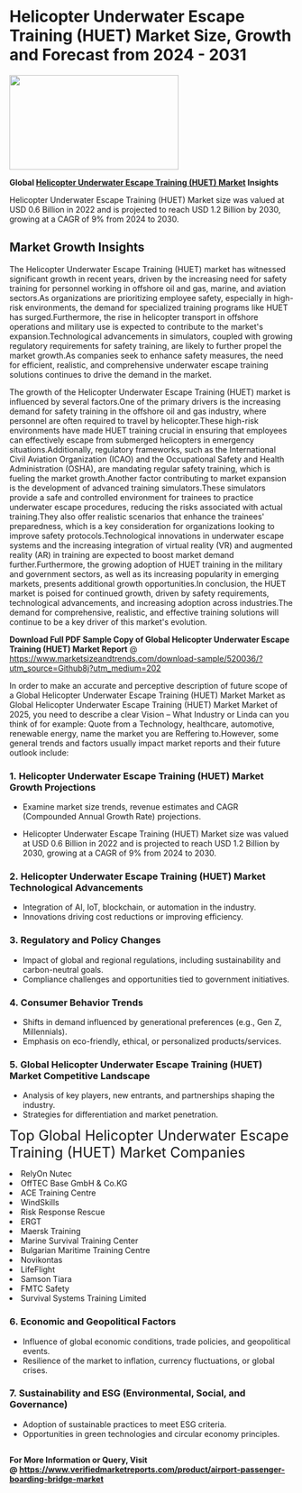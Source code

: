<H1>Helicopter Underwater Escape Training (HUET) Market Size, Growth and Forecast from 2024 - 2031</H1><img class="aligncenter size-medium wp-image-584254" src="https://thirdeyenews.in/wp-content/uploads/2024/09/Global-Market-Research-300x168.jpeg" alt="" width="300" height="168" /><p><strong>Global&nbsp;<a href="https://www.marketsizeandtrends.com/download-sample/520036/?utm_source=Github8j?utm_medium=202">Helicopter Underwater Escape Training (HUET) Market</a> Insights</strong></p><p>Helicopter Underwater Escape Training (HUET) Market size was valued at USD 0.6 Billion in 2022 and is projected to reach USD 1.2 Billion by 2030, growing at a CAGR of 9% from 2024 to 2030.</p><p><h2>Market Growth Insights</h2> <p>The Helicopter Underwater Escape Training (HUET) market has witnessed significant growth in recent years, driven by the increasing need for safety training for personnel working in offshore oil and gas, marine, and aviation sectors.As organizations are prioritizing employee safety, especially in high-risk environments, the demand for specialized training programs like HUET has surged.Furthermore, the rise in helicopter transport in offshore operations and military use is expected to contribute to the market's expansion.Technological advancements in simulators, coupled with growing regulatory requirements for safety training, are likely to further propel the market growth.As companies seek to enhance safety measures, the need for efficient, realistic, and comprehensive underwater escape training solutions continues to drive the demand in the market.</p> <p>The growth of the Helicopter Underwater Escape Training (HUET) market is influenced by several factors.One of the primary drivers is the increasing demand for safety training in the offshore oil and gas industry, where personnel are often required to travel by helicopter.These high-risk environments have made HUET training crucial in ensuring that employees can effectively escape from submerged helicopters in emergency situations.Additionally, regulatory frameworks, such as the International Civil Aviation Organization (ICAO) and the Occupational Safety and Health Administration (OSHA), are mandating regular safety training, which is fueling the market growth.Another factor contributing to market expansion is the development of advanced training simulators.These simulators provide a safe and controlled environment for trainees to practice underwater escape procedures, reducing the risks associated with actual training.They also offer realistic scenarios that enhance the trainees' preparedness, which is a key consideration for organizations looking to improve safety protocols.Technological innovations in underwater escape systems and the increasing integration of virtual reality (VR) and augmented reality (AR) in training are expected to boost market demand further.Furthermore, the growing adoption of HUET training in the military and government sectors, as well as its increasing popularity in emerging markets, presents additional growth opportunities.In conclusion, the HUET market is poised for continued growth, driven by safety requirements, technological advancements, and increasing adoption across industries.The demand for comprehensive, realistic, and effective training solutions will continue to be a key driver of this market's evolution.</p> <p><span class=""><strong>Download Full PDF Sample Copy of Global Helicopter Underwater Escape Training (HUET) Market Report</strong> @ <a href="https://www.marketsizeandtrends.com/download-sample/520036/?utm_source=Github8j?utm_medium=202" target="_blank">https://www.marketsizeandtrends.com/download-sample/520036/?utm_source=Github8j?utm_medium=202</a></span></p><p>In order to make an accurate and perceptive description of future scope of a Global&nbsp;Helicopter Underwater Escape Training (HUET) Market Market as Global&nbsp;Helicopter Underwater Escape Training (HUET) Market Market of 2025, you need to describe a clear Vision &ndash; What Industry or Linda can you think of for example: Quote from a Technology, healthcare, automotive, renewable energy, name the market you are Reffering to.However, some general trends and factors usually impact market reports and their future outlook include:</p><h3>1.&nbsp;<strong>Helicopter Underwater Escape Training (HUET) Market Growth Projections</strong></h3><ul><li>Examine market size trends, revenue estimates and CAGR (Compounded Annual Growth Rate) projections.</li><li><p>Helicopter Underwater Escape Training (HUET) Market size was valued at USD 0.6 Billion in 2022 and is projected to reach USD 1.2 Billion by 2030, growing at a CAGR of 9% from 2024 to 2030.</p></li></ul><h3>2.&nbsp;<strong>Helicopter Underwater Escape Training (HUET) Market Technological Advancements</strong></h3><ul><li>Integration of AI, IoT, blockchain, or automation in the industry.</li><li>Innovations driving cost reductions or improving efficiency.</li></ul><h3>3.&nbsp;<strong>Regulatory and Policy Changes</strong></h3><ul><li>Impact of global and regional regulations, including sustainability and carbon-neutral goals.</li><li>Compliance challenges and opportunities tied to government initiatives.</li></ul><h3>4.&nbsp;<strong>Consumer Behavior Trends</strong></h3><ul><li>Shifts in demand influenced by generational preferences (e.g., Gen Z, Millennials).</li><li>Emphasis on eco-friendly, ethical, or personalized products/services.</li></ul><h3>5.&nbsp;<strong>Global Helicopter Underwater Escape Training (HUET) Market Competitive Landscape</strong></h3><ul><li>Analysis of key players, new entrants, and partnerships shaping the industry.</li><li>Strategies for differentiation and market penetration.</li></ul><p data-pm-slice="1 1 []"><span style="color: inherit; font-family: inherit; font-size: 25px;">Top Global Helicopter Underwater Escape Training (HUET) Market Companies</span></p><div class="" data-test-id=""><p><li>RelyOn Nutec</li><li> OffTEC Base GmbH & Co.KG</li><li> ACE Training Centre</li><li> WindSkills</li><li> Risk Response Rescue</li><li> ERGT</li><li> Maersk Training</li><li> Marine Survival Training Center</li><li> Bulgarian Maritime Training Centre</li><li> Novikontas</li><li> LifeFlight</li><li> Samson Tiara</li><li> FMTC Safety</li><li> Survival Systems Training Limited</li></p></div><h3>6.&nbsp;<strong>Economic and Geopolitical Factors</strong></h3><ul><li>Influence of global economic conditions, trade policies, and geopolitical events.</li><li>Resilience of the market to inflation, currency fluctuations, or global crises.</li></ul><h3>7.&nbsp;<strong>Sustainability and ESG (Environmental, Social, and Governance)</strong></h3><ul><li>Adoption of sustainable practices to meet ESG criteria.</li><li>Opportunities in green technologies and circular economy principles.</li></ul><h2><strong style="font-size: 14px;">For More Information or Query, Visit @&nbsp;</strong><a style="background-color: #ffffff; font-size: 14px;" href="https://www.marketsizeandtrends.com/report/helicopter-underwater-escape-training-huet-market/" target="_blank">https://www.verifiedmarketreports.com/product/airport-passenger-boarding-bridge-market</a></h2>